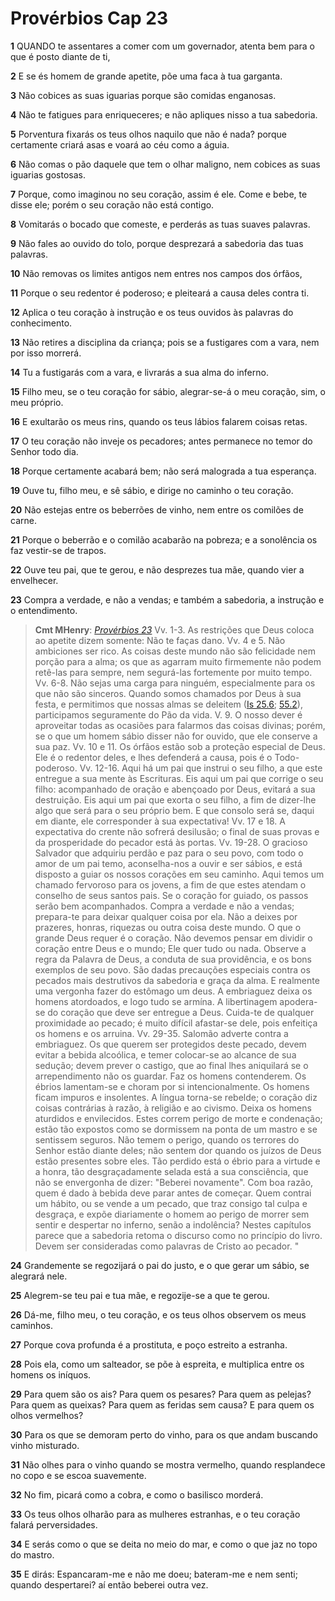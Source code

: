 # Provérbios Cap 23

**1** 	QUANDO te assentares a comer com um governador, atenta bem para o que é posto diante de ti,

**2** 	E se és homem de grande apetite, põe uma faca à tua garganta.

**3** 	Não cobices as suas iguarias porque são comidas enganosas.

**4** 	Não te fatigues para enriqueceres; e não apliques nisso a tua sabedoria.

**5** 	Porventura fixarás os teus olhos naquilo que não é nada? porque certamente criará asas e voará ao céu como a águia.

**6** 	Não comas o pão daquele que tem o olhar maligno, nem cobices as suas iguarias gostosas.

**7** 	Porque, como imaginou no seu coração, assim é ele. Come e bebe, te disse ele; porém o seu coração não está contigo.

**8** 	Vomitarás o bocado que comeste, e perderás as tuas suaves palavras.

**9** 	Não fales ao ouvido do tolo, porque desprezará a sabedoria das tuas palavras.

**10** 	Não removas os limites antigos nem entres nos campos dos órfãos,

**11** 	Porque o seu redentor é poderoso; e pleiteará a causa deles contra ti.

**12** 	Aplica o teu coração à instrução e os teus ouvidos às palavras do conhecimento.

**13** 	Não retires a disciplina da criança; pois se a fustigares com a vara, nem por isso morrerá.

**14** 	Tu a fustigarás com a vara, e livrarás a sua alma do inferno.

**15** 	Filho meu, se o teu coração for sábio, alegrar-se-á o meu coração, sim, o meu próprio.

**16** 	E exultarão os meus rins, quando os teus lábios falarem coisas retas.

**17** 	O teu coração não inveje os pecadores; antes permanece no temor do Senhor todo dia.

**18** 	Porque certamente acabará bem; não será malograda a tua esperança.

**19** 	Ouve tu, filho meu, e sê sábio, e dirige no caminho o teu coração.

**20** 	Não estejas entre os beberrões de vinho, nem entre os comilões de carne.

**21** 	Porque o beberrão e o comilão acabarão na pobreza; e a sonolência os faz vestir-se de trapos.

**22** 	Ouve teu pai, que te gerou, e não desprezes tua mãe, quando vier a envelhecer.

**23** 	Compra a verdade, e não a vendas; e também a sabedoria, a instrução e o entendimento.

> **Cmt MHenry**: *[Provérbios 23](../20A-Pv/23.md#0)* Vv. 1-3. As restrições que Deus coloca ao apetite dizem somente: Não te faças dano. Vv. 4 e 5. Não ambiciones ser rico. As coisas deste mundo não são felicidade nem porção para a alma; os que as agarram muito firmemente não podem retê-las para sempre, nem segurá-las fortemente por muito tempo. Vv. 6-8. Não sejas uma carga para ninguém, especialmente para os que não são sinceros. Quando somos chamados por Deus à sua festa, e permitimos que nossas almas se deleitem ([Is 25.6](../23A-Is/25.md#6); [55.2](../23A-Is/55.md#2)), participamos seguramente do Pão da vida. V. 9. O nosso dever é aproveitar todas as ocasiões para falarmos das coisas divinas; porém, se o que um homem sábio disser não for ouvido, que ele conserve a sua paz. Vv. 10 e 11. Os órfãos estão sob a proteção especial de Deus. Ele é o redentor deles, e lhes defenderá a causa, pois é o Todo- poderoso. Vv. 12-16. Aqui há um pai que instrui o seu filho, a que este entregue a sua mente às Escrituras. Eis aqui um pai que corrige o seu filho: acompanhado de oração e abençoado por Deus, evitará a sua destruição. Eis aqui um pai que exorta o seu filho, a fim de dizer-lhe algo que será para o seu próprio bem. E que consolo será se, daqui em diante, ele corresponder à sua expectativa! Vv. 17 e 18. A expectativa do crente não sofrerá desilusão; o final de suas provas e da prosperidade do pecador está às portas. Vv. 19-28. O gracioso Salvador que adquiriu perdão e paz para o seu povo, com todo o amor de um pai temo, aconselha-nos a ouvir e ser sábios, e está disposto a guiar os nossos corações em seu caminho. Aqui temos um chamado fervoroso para os jovens, a fim de que estes atendam o conselho de seus santos pais. Se o coração for guiado, os passos serão bem acompanhados. Compra a verdade e não a vendas; prepara-te para deixar qualquer coisa por ela. Não a deixes por prazeres, honras, riquezas ou outra coisa deste mundo. O que o grande Deus requer é o coração. Não devemos pensar em dividir o coração entre Deus e o mundo; Ele quer tudo ou nada. Observe a regra da Palavra de Deus, a conduta de sua providência, e os bons exemplos de seu povo. São dadas precauções especiais contra os pecados mais destrutivos da sabedoria e graça da alma. E realmente uma vergonha fazer do estômago um deus. A embriaguez deixa os homens atordoados, e logo tudo se armína. A libertinagem apodera-se do coração que deve ser entregue a Deus. Cuida-te de qualquer proximidade ao pecado; é muito difícil afastar-se dele, pois enfeitiça os homens e os arruina. Vv. 29-35. Salomão adverte contra a embriaguez. Os que querem ser protegidos deste pecado, devem evitar a bebida alcoólica, e temer colocar-se ao alcance de sua sedução; devem prever o castigo, que ao final lhes aniquilará se o arrependimento não os guardar. Faz os homens contenderem. Os ébrios lamentam-se e choram por si intencionalmente. Os homens ficam impuros e insolentes. A língua torna-se rebelde; o coração diz coisas contrárias à razão, à religião e ao civismo. Deixa os homens aturdidos e envilecidos. Estes correm perigo de morte e condenação; estão tão expostos como se dormissem na ponta de um mastro e se sentissem seguros. Não temem o perigo, quando os terrores do Senhor estão diante deles; não sentem dor quando os juízos de Deus estão presentes sobre eles. Tão perdido está o ébrio para a virtude e a honra, tão desgraçadamente selada está a sua consciência, que não se envergonha de dizer: "Beberei novamente". Com boa razão, quem é dado à bebida deve parar antes de começar. Quem contrai um hábito, ou se vende a um pecado, que traz consigo tal culpa e desgraça, e expõe diariamente o homem ao perigo de morrer sem sentir e despertar no inferno, senão a indolência? Nestes capítulos parece que a sabedoria retoma o discurso como no princípio do livro. Devem ser consideradas como palavras de Cristo ao pecador. "

**24** 	Grandemente se regozijará o pai do justo, e o que gerar um sábio, se alegrará nele.

**25** 	Alegrem-se teu pai e tua mãe, e regozije-se a que te gerou.

**26** 	Dá-me, filho meu, o teu coração, e os teus olhos observem os meus caminhos.

**27** 	Porque cova profunda é a prostituta, e poço estreito a estranha.

**28** 	Pois ela, como um salteador, se põe à espreita, e multiplica entre os homens os iníquos.

**29** 	Para quem são os ais? Para quem os pesares? Para quem as pelejas? Para quem as queixas? Para quem as feridas sem causa? E para quem os olhos vermelhos?

**30** 	Para os que se demoram perto do vinho, para os que andam buscando vinho misturado.

**31** 	Não olhes para o vinho quando se mostra vermelho, quando resplandece no copo e se escoa suavemente.

**32** 	No fim, picará como a cobra, e como o basilisco morderá.

**33** 	Os teus olhos olharão para as mulheres estranhas, e o teu coração falará perversidades.

**34** 	E serás como o que se deita no meio do mar, e como o que jaz no topo do mastro.

**35** 	E dirás: Espancaram-me e não me doeu; bateram-me e nem senti; quando despertarei? aí então beberei outra vez.


